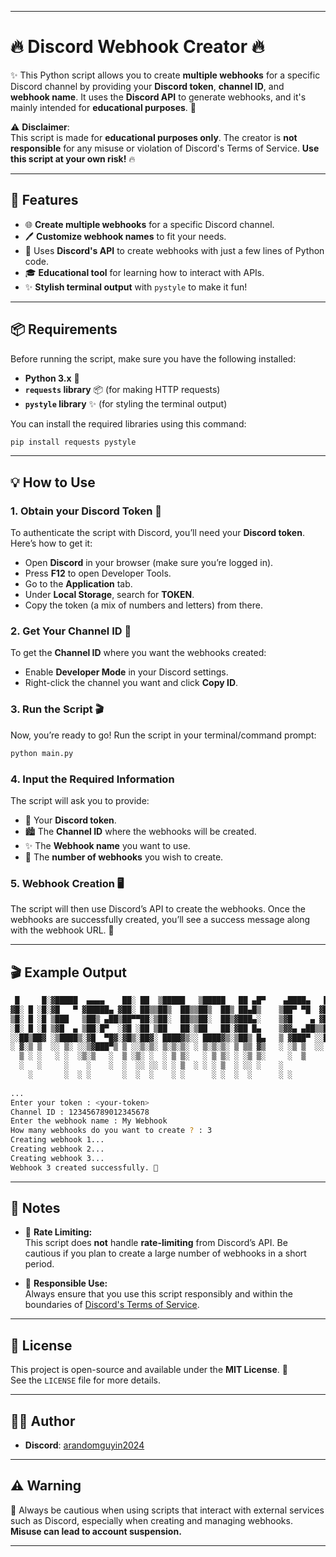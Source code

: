 
---

# 🔥 **Discord Webhook Creator** 🔥

✨ This Python script allows you to create **multiple webhooks** for a specific Discord channel by providing your **Discord token**, **channel ID**, and **webhook name**. It uses the **Discord API** to generate webhooks, and it's mainly intended for **educational purposes**. 🚀

⚠️ **Disclaimer**:  
This script is made for **educational purposes only**. The creator is **not responsible** for any misuse or violation of Discord's Terms of Service. **Use this script at your own risk!** 🔥

---

## 🚀 **Features**

- 🌐 **Create multiple webhooks** for a specific Discord channel.
- 🖊️ **Customize webhook names** to fit your needs.
- 🔧 Uses **Discord's API** to create webhooks with just a few lines of Python code.
- 🎓 **Educational tool** for learning how to interact with APIs.
- ✨ **Stylish terminal output** with `pystyle` to make it fun!

---

## 📦 **Requirements**

Before running the script, make sure you have the following installed:

- **Python 3.x** 🐍
- **`requests` library** 📦 (for making HTTP requests)
- **`pystyle` library** ✨ (for styling the terminal output)

You can install the required libraries using this command:

```bash
pip install requests pystyle
```

---

## 💡 **How to Use**

### 1. **Obtain your Discord Token** 🔑  
To authenticate the script with Discord, you’ll need your **Discord token**. Here’s how to get it:

- Open **Discord** in your browser (make sure you’re logged in).
- Press **F12** to open Developer Tools.
- Go to the **Application** tab.
- Under **Local Storage**, search for **TOKEN**.
- Copy the token (a mix of numbers and letters) from there.

### 2. **Get Your Channel ID** 📝  
To get the **Channel ID** where you want the webhooks created:

- Enable **Developer Mode** in your Discord settings.
- Right-click the channel you want and click **Copy ID**.

### 3. **Run the Script** 🎬  
Now, you’re ready to go! Run the script in your terminal/command prompt:

```bash
python main.py
```

### 4. **Input the Required Information**  
The script will ask you to provide:

- 🔑 Your **Discord token**.
- 🏙️ The **Channel ID** where the webhooks will be created.
- ✨ The **Webhook name** you want to use.
- 🔢 The **number of webhooks** you wish to create.

### 5. **Webhook Creation** 🖥️  
The script will then use Discord’s API to create the webhooks. Once the webhooks are successfully created, you’ll see a success message along with the webhook URL. 🥳

---

## 🎬 **Example Output**

```bash
 █     █░▓█████  ▄▄▄▄    ██░ ██  ▒█████   ▒█████   ██ ▄█▀    ▄████▄   ██▀███  ▓█████ ▄▄▄     ▄▄▄█████▓ ▒█████   ██▀███  
▓█░ █ ░█░▓█   ▀ ▓█████▄ ▓██░ ██▒▒██▒  ██▒▒██▒  ██▒ ██▄█▒    ▒██▀ ▀█  ▓██ ▒ ██▒▓█   ▀▒████▄   ▓  ██▒ ▓▒▒██▒  ██▒▓██ ▒ ██▒
▒█░ █ ░█ ▒███   ▒██▒ ▄██▒██▀▀██░▒██░  ██▒▒██░  ██▒▓███▄░    ▒▓█    ▄ ▓██ ░▄█ ▒▒███  ▒██  ▀█▄ ▒ ▓██░ ▒░▒██░  ██▒▓██ ░▄█ ▒
░█░ █ ░█ ▒▓█  ▄ ▒██░█▀  ░▓█ ░██ ▒██   ██░▒██   ██░▓██ █▄    ▒▓▓▄ ▄██▒▒██▀▀█▄  ▒▓█  ▄░██▄▄▄▄██░ ▓██▓ ░ ▒██   ██░▒██▀▀█▄  
░░██▒██▓ ░▒████▒░▓█  ▀█▓░▓█▒░██▓░ ████▓▒░░ ████▓▒░▒██▒ █▄   ▒ ▓███▀ ░░██▓ ▒██▒░▒████▒▓█   ▓██▒ ▒██▒ ░ ░ ████▓▒░░██▓ ▒██▒
░ ▓░▒ ▒  ░░ ▒░ ░░▒▓███▀▒ ▒ ░░▒░▒░ ▒░▒░▒░ ░ ▒░▒░▒░ ▒ ▒▒ ▓▒   ░ ░▒ ▒  ░░ ▒▓ ░▒▓░░░ ▒░ ░▒▒   ▓▒█░ ▒ ░░   ░ ▒░▒░▒░ ░ ▒▓ ░▒▓░
  ▒ ░ ░   ░ ░  ░▒░▒   ░  ▒ ░▒░ ░  ░ ▒ ▒░   ░ ▒ ▒░ ░ ░▒ ▒░     ░  ▒     ░▒ ░ ▒░ ░ ░  ░ ▒   ▒▒ ░   ░      ░ ▒ ▒░   ░▒ ░ ▒░
  ░   ░     ░    ░    ░  ░  ░░ ░░ ░ ░ ▒  ░ ░ ░ ▒  ░ ░░ ░    ░          ░░   ░    ░    ░   ▒    ░      ░ ░ ░ ▒    ░░   ░ 
    ░       ░  ░ ░       ░  ░  ░    ░ ░      ░ ░  ░  ░      ░ ░         ░        ░  ░     ░  ░            ░ ░     ░     
 
...
Enter your token : <your-token>
Channel ID : 123456789012345678
Enter the webhook name : My Webhook
How many webhooks do you want to create ? : 3
Creating webhook 1...
Creating webhook 2...
Creating webhook 3...
Webhook 3 created successfully. 🎉
```

---

## 📝 **Notes**

- 🚨 **Rate Limiting:**  
  This script does **not** handle **rate-limiting** from Discord’s API. Be cautious if you plan to create a large number of webhooks in a short period.
  
- 📜 **Responsible Use:**  
  Always ensure that you use this script responsibly and within the boundaries of [Discord's Terms of Service](https://discord.com/terms).

---

## 📜 **License**

This project is open-source and available under the **MIT License**. 📝  
See the `LICENSE` file for more details.

---

## 🙋‍♂️ **Author**

- **Discord**: [arandomguyin2024](https://discord.com/users/arandomguyin2024)

---

## ⚠️ **Warning**

🔐 Always be cautious when using scripts that interact with external services such as Discord, especially when creating and managing webhooks. **Misuse can lead to account suspension.**

---

